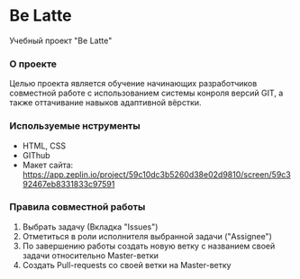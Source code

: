 # Be Latte #

Учебный проект "Be Latte"

### О проекте ###

Целью проекта является обучение начинающих разработчиков совместной работе с использованием системы конроля версий GIT, а также оттачивание навыков адаптивной вёрстки.

### Используемые нструменты ###

* HTML, CSS
* GIThub
* Макет сайта: https://app.zeplin.io/project/59c10dc3b5260d38e02d9810/screen/59c392467eb8331833c97591

### Правила совместной работы ###

1. Выбрать задачу (Вкладка "Issues")
2. Отметиться в роли исполнителя выбранной задачи ("Assignee")
3. По завершению работы создать новую ветку с названием своей задачи относительно Master-ветки
4. Создать Pull-requests со своей ветки на Master-ветку
